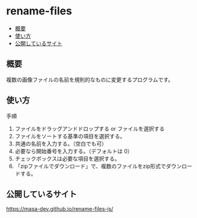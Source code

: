 # rename-files

* [概要](#概要)
* [使い方](#使い方)
* [公開しているサイト](#公開しているサイト)

## 概要

複数の画像ファイルの名前を規則的なものに変更するプログラムです。



## 使い方

手順

1. ファイルをドラッグアンドドロップする or ファイルを選択する
2. ファイルをソートする基準の項目を選択する。
3. 共通の名前を入力する。（空白でも可）
4. 必要なら開始番号を入力する。（デフォルトは 0）
5. チェックボックスは必要な項目を選択する。
6. 「zipファイルでダウンロード」で、複数のファイルをzip形式でダウンロードする。

## 公開しているサイト

https://masa-dev.github.io/rename-files-js/